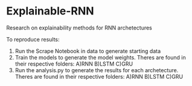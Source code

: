 # Explainable-RNN
Research on explainability methods for RNN archetectures 

To reproduce results:
1) Run the Scrape Notebook in data to generate starting data
2) Train the models to generate the model weights. Theres are found in their respective folders:
  A)RNN
  B)LSTM
  C)GRU
3) Run the analysis.py to generate the results for each archetecture. Theres are found in their respective folders:
  A)RNN
  B)LSTM
  C)GRU
